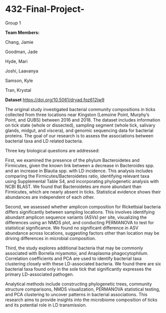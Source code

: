 # 432-Final-Project-

Group 1 

**Team Members:**

Chang, Jamie

Goodman, Jade

Hyde, Mari

Joshi, Laavanya

Samson, Kyle

Tran, Krystal

**Dataset**
https://doi.org/10.5061/dryad.fqz612jw9


The original study investigated bacterial community compositions in ticks collected from three locations near Kingston (Lemoine Point, Murphy’s Point, and QUBS) between 2016 and 2018. The dataset includes information on tick state (whole or dissected), sampling segment (whole tick, salivary glands, midgut, and viscera), and genomic sequencing data for bacterial proteins. The goal of our research is to assess the associations between bacterial taxa and LD related bacteria.

Three key biological questions are addressed:

First, we examined the presence of the phylum Bacteroidetes and Firmicutes, given the known link between a decrease in Bacteroides spp. and an increase in Blautia spp. with LD incidence. This analysis includes comparing the Firmicutes/Bacteroidetes ratio, identifying relevant taxa using Supplemental Table S4, and incorporating phylogenetic analysis with NCBI BLAST. We found that Bacteroidetes are more abundant than Firmicutes, which are nearly absent in ticks. Statistical evidence shows their abundances are independent of each other.

Second, we assessed whether amplicon composition for Rickettsial bacteria differs significantly between sampling locations. This involves identifying abundant amplicon sequence variants (ASVs) per site, visualizing the differences using an NMDS plot, and conducting PERMANOVA to test for statistical significance. We found no significant difference in ASV abundance across locations, suggesting factors other than location may be driving differences in microbial composition. 

Third, the study explores additional bacteria that may be commonly associated with Borrelia miyamotoi, and Anaplasma phagocytophilum. Correlation coefficients and PCA are used to identify bacterial taxa clustering closely with these LD-associated bacteria. We found there are six bacterial taxa found only in the sole tick that significantly expresses the primary LD-associated pathogen. 

Analytical methods include constructing phylogenetic trees, community structure comparisons, NMDS visualization, PERMANOVA statistical testing, and PCA clustering to uncover patterns in bacterial associations. This research aims to provide insights into the microbiome composition of ticks and its potential role in LD transmission. 
